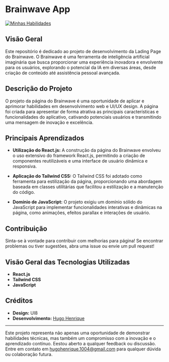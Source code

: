 # Brainwave App

[![Minhas Habilidades](https://skillicons.dev/icons?i=react,tailwind,js,html,css)](https://skillicons.dev)

## Visão Geral

Este repositório é dedicado ao projeto de desenvolvimento da Lading Page do Brainwave. O Brainwave é uma ferramenta de inteligência artificial imaginária que busca proporcionar uma experiência inovadora e envolvente para os usuários, explorando o potencial da IA em diversas áreas, desde criação de conteúdo até assistência pessoal avançada.

## Descrição do Projeto

O projeto da página do Brainwave é uma oportunidade de aplicar e aprimorar habilidades em desenvolvimento web e UI/UX design. A página foi criada para apresentar de forma atrativa as principais características e funcionalidades do aplicativo, cativando potenciais usuários e transmitindo uma mensagem de inovação e excelência.

## Principais Aprendizados

- **Utilização do React.js:** A construção da página do Brainwave envolveu o uso extensivo do framework React.js, permitindo a criação de componentes reutilizáveis e uma interface de usuário dinâmica e responsiva.

- **Aplicação do Tailwind CSS:** O Tailwind CSS foi adotado como ferramenta para estilização da página, proporcionando uma abordagem baseada em classes utilitárias que facilitou a estilização e a manutenção do código.

- **Domínio de JavaScript:** O projeto exigiu um domínio sólido do JavaScript para implementar funcionalidades interativas e dinâmicas na página, como animações, efeitos parallax e interações de usuário.

## Contribuição

Sinta-se à vontade para contribuir com melhorias para página! Se encontrar problemas ou tiver sugestões, abra uma issue ou envie um pull request!

## Visão Geral das Tecnologias Utilizadas

- **React.js**
- **Tailwind CSS**
- **JavaScript**

## Créditos

- **Design:** UI8
- **Desenvolvimento:** [Hugo Henrique](https://github.com/hwgo1)

---

Este projeto representa não apenas uma oportunidade de demonstrar habilidades técnicas, mas também um compromisso com a inovação e o aprendizado contínuo. Eestou aberto a qualquer feedback ou discussão. Entre em contato em [hugohenrique.1004@gmail.com](mailto:hugohenrique.1004@gmail.com) para qualquer dúvida ou colaboração futura.
